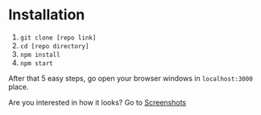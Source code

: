 # Installation

1. `git clone [repo link]`
2. `cd [repo directory]`
3. `npm install`
4. `npm start`

After that 5 easy steps, go open your browser windows in `localhost:3000` place.

Are you interested in how it looks? Go to [Screenshots](./screenshots)